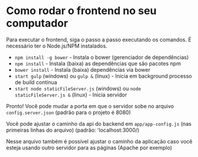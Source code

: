 # Como rodar o frontend no seu computador


Para executar o frontend, siga o passo a passo executando os comandos.
É necessário ter o Node.js/NPM instalados.

- `npm install -g bower` - Instala o bower (gerenciador de dependências)
- `npm install` - Instala (baixa) as dependências que são pacotes npm
- `bower install` - Instala (baixa) dependências via bower
- `start gulp` (windows) ou `gulp &` (linux) - Inicia em background processo de build contínua
- `start node staticFileServer.js` (windows) ou `node staticFileServer.js &` (linux) - Inicia servidor

Pronto! Você pode mudar a porta em que o servidor sobe no arquivo `config.server.json` (padrão para o projeto é 8080)

Você pode ajustar o caminho da api do backend em `app/app-config.js` (nas primeiras linhas do arquivo)
(padrão: 'localhost:3000/)

Nesse arquivo também é possível ajustar o caminho da aplicação caso você esteja usando outro servidor
para as páginas (Apache por exemplo)

